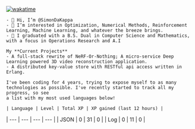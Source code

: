 
[![wakatime](https://wakatime.com/badge/user/50e6c678-94a9-4739-af51-360aeb113c51.svg)](https://wakatime.com/@50e6c678-94a9-4739-af51-360aeb113c51)

    - 👋 Hi, I’m @SimonDaKappa
    - 👀 I’m interested in Optimization, Numerical Methods, Reinforcement Learning, Machine Learning, and whatever the breeze brings.
    - 🌱 I graduated with a B.S. Dual in Computer Science and Mathematics, with a focus in Operations Research and A.I

    My **Current Projects** 
    - A full-stack rewrite of NeRF-Or-Nothing; A micro-service Deep Learning powered 3D video reconstruction application.
    - A distributed key-value store with RESTful api access written in Erlang.

    I've been coding for 4 years, trying to expose myself to as many technologies as possible. I've recently started to track all my progress, so see
    a list with my most used languages below!

    | Language | Level | Total XP | XP gained (last 12 hours) |
| --- | --- | --- | --- |
| JSON | 0 | 31 | 0 |
| Log | 0 | 11 | 0 |
    
